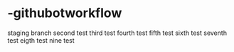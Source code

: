 # -githubotworkflow

staging branch
second test
third test
fourth test
fifth test
sixth test
seventh test
eigth test
nine test

